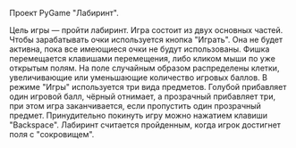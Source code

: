 Проект PyGame "Лабиринт".

Цель игры — пройти лабиринт.
Игра состоит из двух основных частей. Чтобы зарабатывать очки используется кнопка "Играть".
Она не будет активна, пока все имеющиеся очки не будут использованы.
Фишка перемещается клавишами перемещения, либо кликом мыши по уже открытым полям.
На поле случайным образом распределены клетки, увеличивающие или уменьшающие количество игровых баллов.
В режиме "Игры" используется три вида предметов. Голубой прибавляет один игровой балл,
чёрный отнимает, а прозрачный прибавляет три, при этом игра заканчивается, если пропустить
один прозрачный предмет. Принудительно покинуть игру можно нажатием клавиши "Backspace".
Лабиринт считается пройденным, когда игрок достигнет поля с "сокровищем".
